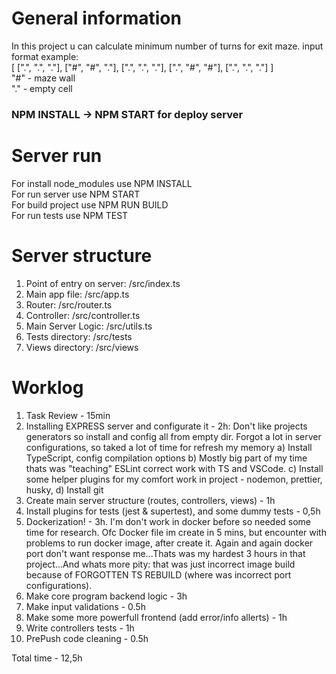 # General information

In this project u can calculate minimum number of turns for exit maze.
input format example:  
[
  [".", ".", "."],
  ["#", "#", "."],
  [".", ".", "."],
  [".", "#", "#"],
  [".", ".", "."]
]  
"#" - maze wall  
"." - empty cell  

### NPM INSTALL -> NPM START for deploy server ###

# Server run

For install node_modules use NPM INSTALL  
For run server use NPM START  
For build project use NPM RUN BUILD  
For run tests use NPM TEST  

# Server structure

1. Point of entry on server: /src/index.ts
1. Main app file: /src/app.ts
1. Router: /src/router.ts
1. Controller: /src/controller.ts
1. Main Server Logic: /src/utils.ts
1. Tests directory: /src/tests
1. Views directory: /src/views

# Worklog

1. Task Review - 15min
2. Installing EXPRESS server and configurate it - 2h:
   Don't like projects generators so install and config all from empty dir.
   Forgot a lot in server configurations, so taked a lot of time for refresh my memory
   a) Install TypeScript, config compilation options
   b) Mostly big part of my time thats was "teaching" ESLint correct work with TS and VSCode.
   c) Install some helper plugins for my comfort work in project - nodemon, prettier, husky,
   d) Install git
3. Create main server structure (routes, controllers, views) - 1h
4. Install plugins for tests (jest & supertest), and some dummy tests - 0,5h
5. Dockerization! - 3h.
   I'm don't work in docker before so needed some time for research. Ofc Docker file
   im create in 5 mins, but encounter with problems to run docker image, after create it. Again and again
   docker port don't want response me...Thats was my hardest 3 hours in that project...And whats more pity: that was
   just incorrect image build because of FORGOTTEN TS REBUILD (where was incorrect port configurations).
6. Make core program backend logic - 3h
7. Make input validations - 0.5h
8. Make some more powerfull frontend (add error/info allerts) - 1h
9. Write controllers tests - 1h
10. PrePush code cleaning - 0.5h

Total time - 12,5h
